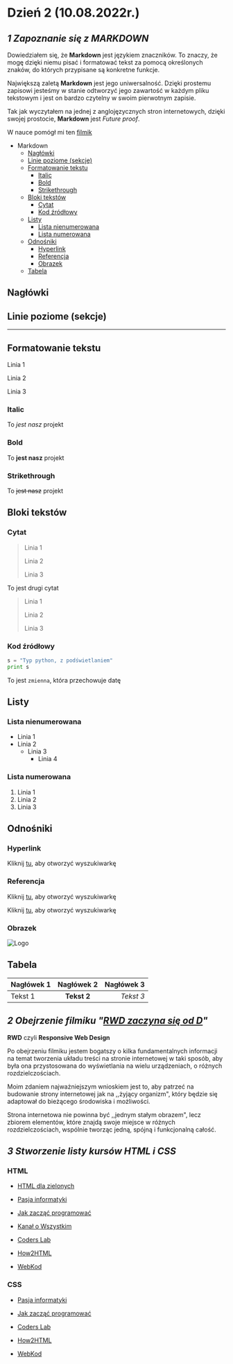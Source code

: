 # Dzień 2 (10.08.2022r.)

## _1 Zapoznanie się z MARKDOWN_

Dowiedziałem się, że **Markdown** jest językiem znaczników. To znaczy, że mogę dzięki niemu pisać i formatować tekst za pomocą określonych znaków, do których przypisane są konkretne funkcje.

Największą zaletą **Markdown** jest jego uniwersalność. Dzięki prostemu zapisowi jesteśmy w stanie odtworzyć jego zawartość w każdym pliku tekstowym i jest on bardzo czytelny w swoim pierwotnym zapisie.

Tak jak wyczytałem na jednej z anglojęzycznych stron internetowych, dzięki swojej prostocie, **Markdown** jest _Future proof_.

W nauce pomógł mi ten [filmik](https://www.youtube.com/watch?v=Uzpn2rmx_Fg "Ściąga do znaków")

- Markdown
  - [Nagłówki](#nagłówki)
  - [Linie poziome (sekcje)](#linie-poziome-sekcje)
  - [Formatowanie tekstu](#formatowanie-tekstu)
    - [Italic](#italic)
    - [Bold](#bold)
    - [Strikethrough](#strikethrough)
  - [Bloki tekstów](#bloki-tekstów)
    - [Cytat](#cytat)
    - [Kod źródłowy](#kod-źródłowy)
  - [Listy](#listy)
    - [Lista nienumerowana](#lista-nienumerowana)
    - [Lista numerowana](#lista-numerowana)
  - [Odnośniki](#odnośniki)
    - [Hyperlink](#hyperlink)
    - [Referencja](#referencja)
    - [Obrazek](#obrazek)
  - [Tabela](#tabela)

## Nagłówki

## Linie poziome (sekcje)

---

## Formatowanie tekstu

Linia 1

Linia 2

Linia 3

### Italic

To _jest nasz_ projekt

### Bold

To **jest nasz** projekt

### Strikethrough

To ~~jest nasz~~ projekt

## Bloki tekstów

### Cytat

> Linia 1
>
> Linia 2
>
> Linia 3

To jest drugi cytat

> Linia 1
>
> Linia 2
>
> Linia 3

### Kod źródłowy

```python
s = "Typ python, z podświetlaniem"
print s 
```

To jest `zmienna`, która przechowuje datę

## Listy

### Lista nienumerowana

- Linia 1
- Linia 2
  - Linia 3
    - Linia 4
  
### Lista numerowana

1. Linia 1
1. Linia 2
1. Linia 3

## Odnośniki

### Hyperlink

Kliknij [tu](www.google.com "Wyszukiwarka"), aby otworzyć wyszukiwarkę

### Referencja

Kliknij [tu][1], aby otworzyć wyszukiwarkę

Kliknij [tu][1], aby otworzyć wyszukiwarkę

[1]: www.google.com "Wyszukiwarka"

### Obrazek

![Logo](Programowanie/logo)

## Tabela

Nagłówek 1|Nagłówek 2|Nagłówek 3
-|:-:|-:
Tekst 1|**Tekst 2**|_Tekst 3_

## _2 Obejrzenie filmiku "[RWD zaczyna się od D](https://www.youtube.com/watch?v=Ej_gwO9j1gc "RWD zaczyna się od D")"_

**RWD** czyli **Responsive Web Design**

Po obejrzeniu filmiku jestem bogatszy o kilka fundamentalnych informacji na temat tworzenia układu treści na stronie internetowej w taki sposób, aby była ona przystosowana do wyświetlania na wielu urządzeniach, o różnych rozdzielczościach.

Moim zdaniem najważniejszym wnioskiem jest to, aby patrzeć na budowanie strony internetowej jak na ,,żyjący organizm", który będzie się adaptował do bieżącego środowiska i możliwości.

Strona internetowa nie powinna być ,,jednym stałym obrazem", lecz zbiorem elementów, które znajdą swoje miejsce w różnych rozdzielczościach, wspólnie tworząc jedną, spójną i funkcjonalną całość.

## _3 Stworzenie listy kursów HTML i CSS_

### HTML

- [HTML dla zielonych](https://www.kurshtml.edu.pl/html/wstep,zielony.html)

- [Pasja informatyki](https://www.youtube.com/watch?v=k2IydkL3EOs)

- [Jak zacząć programować][JZP]

[JZP]: https://www.youtube.com/watch?v=opNgrPv3Qw8

- [Kanał o Wszystkim](https://www.youtube.com/watch?v=BBHQGNkOb5w)

- [Coders Lab][CL]
  
[CL]: https://coderslab.pl/pl/podstawy-html-i-css-darmowe

- [How2HTML](H2H)

[H2H]: https://how2html.pl

- [WebKod](https://webkod.pl/kurs-html/krok-po-kroku/wstep/czasy-bez-swiata-wirtualnegov)

### CSS

- [Pasja informatyki](https://www.youtube.com/watch?v=RJEKMbD_kEk)

- [Jak zacząć programować][JZP]

- [Coders Lab][CL]

- [How2HTML](H2H)

- [WebKod](https://webkod.pl/kurs-css/lekcje/dzial-1/css-co-to-takiego)
